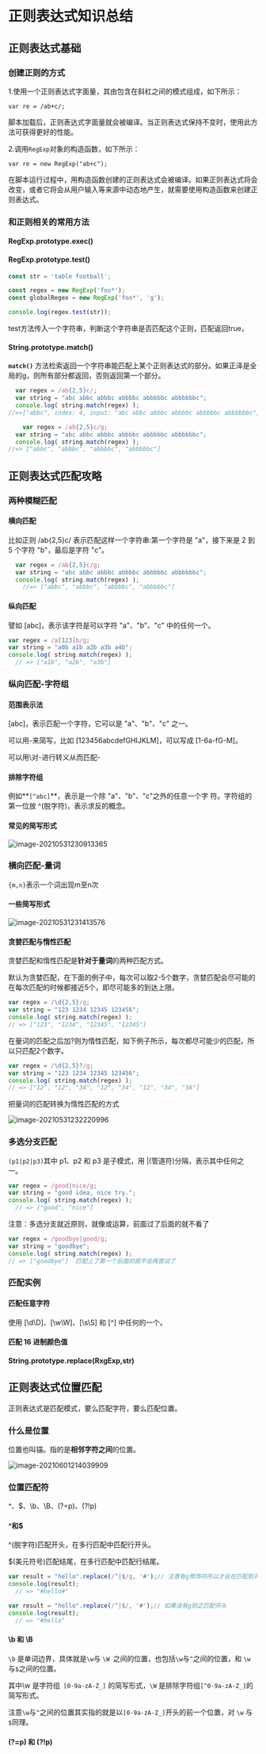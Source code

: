 ### 

# 正则表达式知识总结

## 正则表达式基础

### 创建正则的方式

1.使用一个正则表达式字面量，其由包含在斜杠之间的模式组成，如下所示：

```
var re = /ab+c/;
```

脚本加载后，正则表达式字面量就会被编译。当正则表达式保持不变时，使用此方法可获得更好的性能。

2.调用`RegExp`对象的构造函数，如下所示：

```
var re = new RegExp("ab+c");
```

在脚本运行过程中，用构造函数创建的正则表达式会被编译。如果正则表达式将会改变，或者它将会从用户输入等来源中动态地产生，就需要使用构造函数来创建正则表达式。

### 和正则相关的常用方法

#### RegExp.prototype.exec()

#### RegExp.prototype.test()

```js
const str = 'table football';

const regex = new RegExp('foo*');
const globalRegex = new RegExp('foo*', 'g');

console.log(regex.test(str));
```

test方法传入一个字符串，判断这个字符串是否匹配这个正则，匹配返回true，

#### String.prototype.match()

 **`match()`** 方法检索返回一个字符串能匹配上某个正则表达式的部分。如果正泽是全局的g，则所有部分都返回，否则返回第一个部分。

```js
  var regex = /ab{2,5}c/;
  var string = "abc abbc abbbc abbbbc abbbbbc abbbbbbc";
  console.log( string.match(regex) );
//=>["abbc", index: 4, input: "abc abbc abbbc abbbbc abbbbbc abbbbbbc", groups: undefined]

 	var regex = /ab{2,5}c/g;
  var string = "abc abbc abbbc abbbbc abbbbbc abbbbbbc";
  console.log( string.match(regex) );
//=> ["abbc", "abbbc", "abbbbc", "abbbbbc"]
```

## 正则表达式匹配攻略

### 两种模糊匹配

#### 横向匹配

比如正则 /ab{2,5}c/ 表示匹配这样一个字符串:第一个字符是 "a"，接下来是 2 到 5 个字符 "b"，最后是字符 "c"。

```js
  var regex = /ab{2,5}c/g;
  var string = "abc abbc abbbc abbbbc abbbbbc abbbbbbc";
  console.log( string.match(regex) );
	//=> ["abbc", "abbbc", "abbbbc", "abbbbbc"]
```

#### 纵向匹配

譬如 [abc]，表示该字符是可以字符 "a"、"b"、"c" 中的任何一个。

```js
var regex = /a[123]b/g;
var string = "a0b a1b a2b a3b a4b";
console.log( string.match(regex) );
  // => ["a1b", "a2b", "a3b"]
```

### 纵向匹配-字符组

#### 范围表示法

[abc]，表示匹配一个字符，它可以是 "a"、"b"、"c" 之一。

可以用-来简写，比如 [123456abcdefGHIJKLM]，可以写成 [1-6a-fG-M]。

可以用\对-进行转义从而匹配-

#### 排除字符组

例如**`[^abc]`**，表示是一个除 "a"、"b"、"c"之外的任意一个字 符。字符组的第一位放 ^(脱字符)，表示求反的概念。

#### 常见的简写形式

![image-20210531230913365](reg_exp_ks.assets/image-20210531230913365.png)

### 横向匹配-量词

`{m,n}`表示一个词出现m至n次

#### 一些简写形式

![image-20210531231413576](reg_exp_ks.assets/image-20210531231413576.png)



#### 贪婪匹配与惰性匹配

贪婪匹配和惰性匹配是**针对于量词**的两种匹配方式。

默认为贪婪匹配，在下面的例子中，每次可以取2-5个数字，贪婪匹配会尽可能的在每次匹配的时候都接近5个，即尽可能多的到达上限。

```js
var regex = /\d{2,5}/g;
var string = "123 1234 12345 123456";
console.log( string.match(regex) );
// => ["123", "1234", "12345", "12345"]
```

在量词的匹配之后加?则为惰性匹配，如下例子所示，每次都尽可能少的匹配，所以只匹配2个数字。

```js
var regex = /\d{2,5}?/g;
var string = "123 1234 12345 123456";
console.log( string.match(regex) );
// => ["12", "12", "34", "12", "34", "12", "34", "56"]
```

把量词的匹配转换为惰性匹配的方式

![image-20210531232220996](reg_exp_ks.assets/image-20210531232220996.png)

### 多选分支匹配

`(p1|p2|p3)`其中 p1、p2 和 p3 是子模式，用 |(管道符)分隔，表示其中任何之一。

```js
var regex = /good|nice/g;
var string = "good idea, nice try.";
console.log( string.match(regex) );
  // => ["good", "nice"]
```

注意：多选分支就近原则，就像或运算，前面过了后面的就不看了

```js
var regex = /goodbye|good/g;
var string = "goodbye";
console.log( string.match(regex) );
// => ["goodbye"]  匹配上了第一个后面的就不会再尝试了
```

### 匹配实例

#### 匹配任意字符

使用 [\d\D]、[\w\W]、[\s\S] 和 [^] 中任何的一个。

#### 匹配 **16** 进制颜色值
#### String.prototype.replace(RxgExp,str)

## 正则表达式位置匹配

正则表达式是匹配模式，要么匹配字符，要么匹配位置。

### 什么是位置

位置也叫锚。指的是**相邻字符之间**的位置。

![image-20210601214039909](reg_exp_ks.assets/image-20210601214039909.png)

### 位置匹配符

^、$、\b、\B、(?=p)、(?!p)

#### ^和$

^(脱字符)匹配开头，在多行匹配中匹配行开头。

$(美元符号)匹配结尾，在多行匹配中匹配行结尾。

```js
var result = "hello".replace(/^|$/g, '#');// 注意有g修饰符所以才会在匹配到开头过后继续再全部字符串中查找
console.log(result);
  // => "#hello#"
```

```js
var result = "hello".replace(/^|$/, '#');// 如果没有g则之匹配开头
console.log(result);
  // => "#hello"
```

#### \b 和 \B

`\b` 是单词边界，具体就是` \w `与 `\W `之间的位置，也包括` \w `与` ^ `之间的位置，和 `\w` 与` $ `之间的位置。

其中\w 是字符组` [0-9a-zA-Z_]` 的简写形式，`\W` 是排除字符组` [^0-9a-zA-Z_] `的简写形式。

注意` \w `与` ^ `之间的位置其实指的就是以`[0-9a-zA-Z_]`开头的前一个位置，对 `\w` 与` $ `同理。

#### **(?=p)** 和 (?!p)

